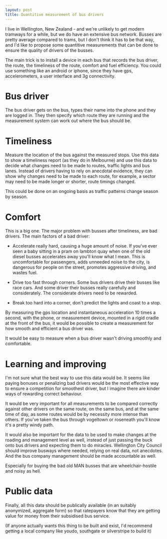 ```yaml
---
layout: post
title: Quantitive measurement of bus drivers
---
```


I live in Wellington, New Zealand - and we're unlikely to get modern tramways for a while, but we do have an extensive bus network. Busses are pretty average compared to trams, but I don't think it has to be that way, and I'd like to propose some quantitive measurements that can be done to ensure the quality of drivers of the busses.

The main trick is to install a device in each bus that records the bus driver, the route, the timeliness of the route, comfort and fuel efficiency. You could use something like an android or iphone, since they have gps, accelerometers, a user interface and 3g connectivity.

# Bus driver

The bus driver gets on the bus, types their name into the phone and they are logged in. They then specify which route they are running and the measurement system can work out where the bus should be.

# Timeliness

Measure the location of the bus against the measured stops. Use this data to show a timeliness report (as they do in Melbourne) and use this data to decide what changes need to be made to routes, traffic lights and bus lanes. Instead of drivers having to rely on anecdotal evidence, they can show why changes need to be made to each route, for example, a sector may need to be made longer or shorter, route timings changed.

This could be done on an ongoing basis as traffic patterns change season by season.

# Comfort

This is a big one. The major problem with busses after timeliness, are bad drivers. The main factors of a bad driver:

* Accelerate really hard, causing a huge amount of noise. If you've ever seen a baby sitting in a pram on lambton quay when one of the old diesel busses accelerates away you'll know what I mean. This is uncomfortable for passengers, adds unneeded noise to the city, is dangerous for people on the street, promotes aggressive driving, and wastes fuel.

* Drive too fast through corners. Some bus drivers drive their busses like race cars. And some driver their busses really carefully and considerately. The considerate drivers need to be rewarded.

* Break too hard into a corner, don't predict the lights and coast to a stop.

By measuring the gps location and instantaneous acceleration 10 times a second, with the phone, or measurement device, mounted in a rigid cradle at the front of the bus, it would be possible to create a measurement for how smooth and efficient a bus driver was.

It would be easy to measure when a bus driver wasn't driving smoothly and comfortable.

# Learning and improving

I'm not sure what the best way to use this data would be. It seems like paying bonuses or penalizing bad drivers would be the most effective way to ensure a competition for smoothest driver, but I imagine there are kinder ways of rewarding correct behaviour.

It would be very important for all measurements to be compared correctly against other drivers on the same route, on the same bus, and at the same time of day, as some routes would be by necessity more intense than others. If you've taken the bus through vogeltown or roseneath you'll know it's a pretty windy path.

It would also be important for the data to be used to make changes at the roading and management level as well, instead of just passing the buck onto bus drivers and expecting them to do miracles. Wellington City Council should improve busways where needed, relying on real data, not anecdotes. And the bus company management should be made accountable as well.

Especially for buying the bad old MAN busses that are wheelchair-hostile and noisy as hell.

# Public data

Finally, all this data should be publically available (in an suitably anonymized, aggregate form) so that ratepayers know that they are getting value for money from their subsidised bus service.

(If anyone actually wants this thing to be built and exist, I'd recommend getting a local company like youdo, southgate or silverstripe to build it)